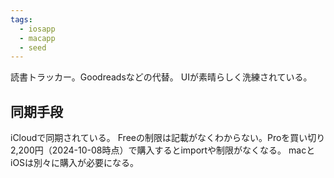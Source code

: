 ```yaml
---
tags:
  - iosapp
  - macapp
  - seed
---
```

読書トラッカー。Goodreadsなどの代替。
UIが素晴らしく洗練されている。
## 同期手段
iCloudで同期されている。
Freeの制限は記載がなくわからない。Proを買い切り2,200円（2024-10-08時点）で購入するとimportや制限がなくなる。
macとiOSは別々に購入が必要になる。

